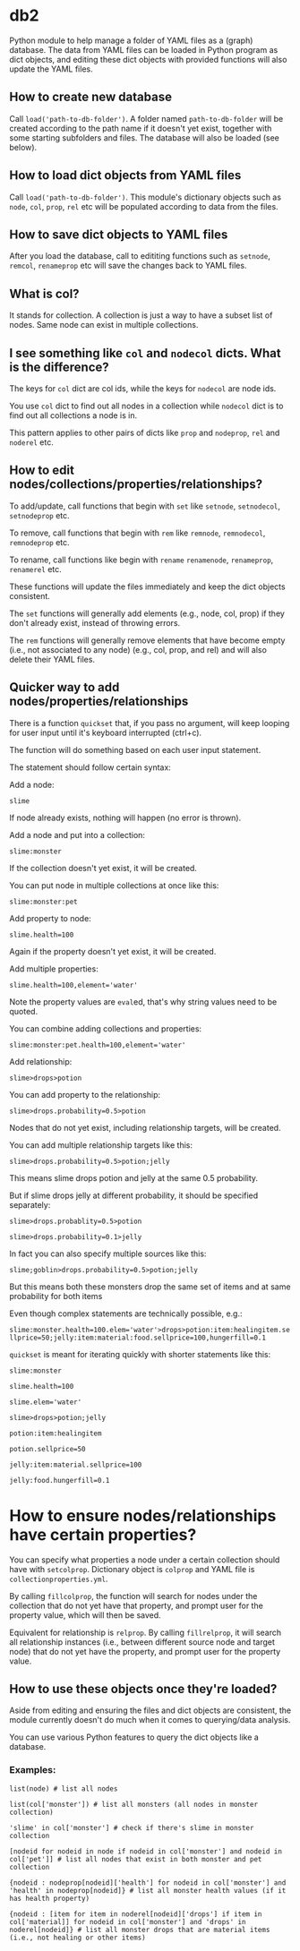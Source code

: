 # db2

Python module to help manage a folder of YAML files as a (graph) database. The data from YAML files can be loaded in Python program as dict objects, and editing these dict objects with provided functions will also update the YAML files.


## How to create new database

Call `load('path-to-db-folder')`. A folder named `path-to-db-folder` will be created according to the path name if it doesn't yet exist, together with some starting subfolders and files. The database will also be loaded (see below).


## How to load dict objects from YAML files

Call `load('path-to-db-folder')`. This module's dictionary objects such as `node`, `col`, `prop`, `rel` etc will be populated according to data from the files.


## How to save dict objects to YAML files

After you load the database, call to edititing functions such as `setnode`, `remcol`, `renameprop` etc will save the changes back to YAML files.


## What is col?

It stands for collection. A collection is just a way to have a subset list of nodes. Same node can exist in multiple collections.


## I see something like `col` and `nodecol` dicts. What is the difference?

The keys for `col` dict are col ids, while the keys for `nodecol` are node ids.

You use `col` dict to find out all nodes in a collection while `nodecol` dict is to find out all collections a node is in.

This pattern applies to other pairs of dicts like `prop` and `nodeprop`, `rel` and `noderel` etc.


## How to edit nodes/collections/properties/relationships?

To add/update, call functions that begin with `set` like `setnode`, `setnodecol`, `setnodeprop` etc.

To remove, call functions that begin with `rem` like `remnode`, `remnodecol`, `remnodeprop` etc.

To rename, call functions like begin with `rename` `renamenode`, `renameprop`, `renamerel` etc.

These functions will update the files immediately and keep the dict objects consistent.

The `set` functions will generally add elements (e.g., node, col, prop) if they don't already exist, instead of throwing errors.

The `rem` functions will generally remove elements that have become empty (i.e., not associated to any node) (e.g., col, prop, and rel) and will also delete their YAML files.


## Quicker way to add nodes/properties/relationships

There is a function `quickset` that, if you pass no argument, will keep looping for user input until it's keyboard interrupted (ctrl+c).

The function will do something based on each user input statement.

The statement should follow certain syntax:

Add a node:

`slime`

If node already exists, nothing will happen (no error is thrown).

Add a node and put into a collection:

`slime:monster`

If the collection doesn't yet exist, it will be created.

You can put node in multiple collections at once like this:

`slime:monster:pet`

Add property to node:

`slime.health=100`

Again if the property doesn't yet exist, it will be created.

Add multiple properties:

`slime.health=100,element='water'`

Note the property values are `eval`ed, that's why string values need to be quoted.

You can combine adding collections and properties:

`slime:monster:pet.health=100,element='water'`

Add relationship:

`slime>drops>potion`

You can add property to the relationship:

`slime>drops.probability=0.5>potion`

Nodes that do not yet exist, including relationship targets, will be created.

You can add multiple relationship targets like this:

`slime>drops.probability=0.5>potion;jelly`

This means slime drops potion and jelly at the same 0.5 probability.

But if slime drops jelly at different probability, it should be specified separately:

`slime>drops.probablity=0.5>potion`

`slime>drops.probability=0.1>jelly`

In fact you can also specify multiple sources like this:

`slime;goblin>drops.probability=0.5>potion;jelly`

But this means both these monsters drop the same set of items and at same probability for both items

Even though complex statements are technically possible, e.g.:

`slime:monster.health=100.elem='water'>drops>potion:item:healingitem.sellprice=50;jelly:item:material:food.sellprice=100,hungerfill=0.1`

`quickset` is meant for iterating quickly with shorter statements like this:

`slime:monster`

`slime.health=100`

`slime.elem='water'`

`slime>drops>potion;jelly`

`potion:item:healingitem`

`potion.sellprice=50`

`jelly:item:material.sellprice=100`

`jelly:food.hungerfill=0.1`


# How to ensure nodes/relationships have certain properties?

You can specify what properties a node under a certain collection should have with `setcolprop`. Dictionary object is `colprop` and YAML file is `collectionproperties.yml`.

By calling `fillcolprop`, the function will search for nodes under the collection that do not yet have that property, and prompt user for the property value, which will then be saved.

Equivalent for relationship is `relprop`. By calling `fillrelprop`, it will search all relationship instances (i.e., between different source node and target node) that do not yet have the property, and prompt user for the property value.


## How to use these objects once they're loaded?

Aside from editing and ensuring the files and dict objects are consistent, the module currently doesn't do much when it comes to querying/data analysis.

You can use various Python features to query the dict objects like a database.

### Examples:

`list(node) # list all nodes`

`list(col['monster']) # list all monsters (all nodes in monster collection)`

`'slime' in col['monster'] # check if there's slime in monster collection`

`[nodeid for nodeid in node if nodeid in col['monster'] and nodeid in col['pet']] # list all nodes that exist in both monster and pet collection`

`{nodeid : nodeprop[nodeid]['health'] for nodeid in col['monster'] and 'health' in nodeprop[nodeid]} # list all monster health values (if it has health property)`

`{nodeid : [item for item in noderel[nodeid]['drops'] if item in col['material]] for nodeid in col['monster'] and 'drops' in noderel[nodeid]} # list all monster drops that are material items (i.e., not healing or other items)`
